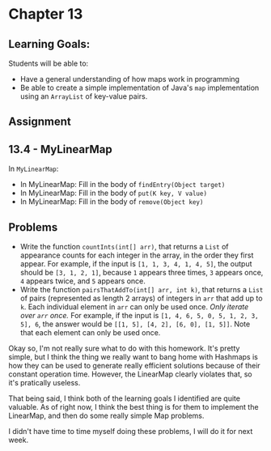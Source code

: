# Chapter 13

## Learning Goals:

Students will be able to:

- Have a general understanding of how maps work in programming
- Be able to create a simple implementation of Java's `map` implementation using an `ArrayList` of key-value pairs.

## Assignment

## 13.4 - MyLinearMap

In `MyLinearMap`:

- In MyLinearMap: Fill in the body of `findEntry(Object target)`
- In MyLinearMap: Fill in the body of `put(K key, V value)`
- In MyLinearMap: Fill in the body of `remove(Object key)`

## Problems

- Write the function `countInts(int[] arr)`,  that returns a `List` of appearance counts for each integer in the array, in the order they first appear. For example, if the input is `[1, 1, 3, 4, 1, 4, 5]`, the output should be `[3, 1, 2, 1]`, because `1` appears three times, `3` appears once, `4` appears twice, and `5` appears once.
- Write the function `pairsThatAddTo(int[] arr, int k)`, that returns a `List` of pairs (represented as length 2 arrays) of integers in `arr` that add up to `k`. Each individual element in `arr` can only be used once. *Only iterate over `arr` once.* For example, if the input is `[1, 4, 6, 5, 0, 5, 1, 2, 3, 5], 6`, the answer would be `[[1, 5], [4, 2], [6, 0], [1, 5]]`. Note that each element can only be used once.

Okay so, I'm not really sure what to do with this homework. It's pretty simple, but I think the thing we really want to bang home with Hashmaps is how they can be used to generate really efficient solutions because of their constant operation time. However, the LinearMap clearly violates that, so it's pratically useless.

That being said, I think both of the learning goals I identified are quite valuable. As of right now, I think the best thing is for them to implement the LinearMap, and then do some really simple Map problems.

I didn't have time to time myself doing these problems, I will do it for next week.

